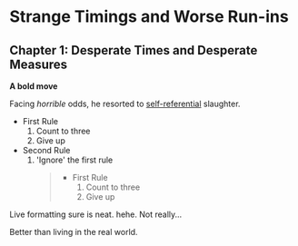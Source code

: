 # Strange Timings and Worse Run-ins
## Chapter 1: Desperate Times and Desperate Measures
**A bold move**

Facing *horrible* odds, he resorted to [self-referential](https://jmcole9.github.io/cse15l-lab-reports/physical) slaughter. 
* First Rule
    1. Count to three
    2. Give up
* Second Rule
    1. 'Ignore' the first rule
        > * First Rule
        >     1. Count to three
        >     2. Give up


Live formatting sure is neat. hehe. Not really...

Better than living in the real world.